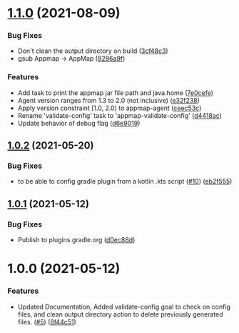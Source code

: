 # [1.1.0](https://github.com/applandinc/appmap-gradle-plugin/compare/v1.0.2...v1.1.0) (2021-08-09)


### Bug Fixes

* Don't clean the output directory on build ([3cf48c3](https://github.com/applandinc/appmap-gradle-plugin/commit/3cf48c33fef1bfb88fb4608c2b278d8f184d75b1))
* gsub Appmap -> AppMap ([9286a9f](https://github.com/applandinc/appmap-gradle-plugin/commit/9286a9f416d9f8ac3985516b5a41c113c9f8687e))


### Features

* Add task to print the appmap jar file path and java.home ([7e0cefe](https://github.com/applandinc/appmap-gradle-plugin/commit/7e0cefedf0c4227d9113f7f49392352eb61335c9))
* Agent version ranges from 1.3 to 2.0 (not inclusive) ([e32f238](https://github.com/applandinc/appmap-gradle-plugin/commit/e32f238c18c02d9ada157f74f1496b8e59f4eae5))
* Apply version constraint [1.0, 2.0) to appmap-agent ([ceec53c](https://github.com/applandinc/appmap-gradle-plugin/commit/ceec53ca003f03633cff34a6facd2d8a86f580fd))
* Rename 'validate-config' task to 'appmap-validate-config' ([d4418ac](https://github.com/applandinc/appmap-gradle-plugin/commit/d4418acbcaa50d6c7767454546a1dee7b6004f52))
* Update behavior of debug flag ([d6e9019](https://github.com/applandinc/appmap-gradle-plugin/commit/d6e9019a2eb505c0acf01b4ae62534dac6619b71))

## [1.0.2](https://github.com/applandinc/appmap-gradle-plugin/compare/v1.0.1...v1.0.2) (2021-05-20)


### Bug Fixes

* to be able to config gradle plugin from a kotlin .kts script ([#10](https://github.com/applandinc/appmap-gradle-plugin/issues/10)) ([eb2f555](https://github.com/applandinc/appmap-gradle-plugin/commit/eb2f555bff214f0a39686408a9210bf94b026589))

## [1.0.1](https://github.com/applandinc/appmap-gradle-plugin/compare/v1.0.0...v1.0.1) (2021-05-12)


### Bug Fixes

* Publish to plugins.gradle.org ([d0ec88d](https://github.com/applandinc/appmap-gradle-plugin/commit/d0ec88dcc5db8f2b878651e9bcd0a1d0c475fae3))

# 1.0.0 (2021-05-12)


### Features

* Updated Documentation, Added validate-config goal to check on config files, and clean output directory action to delete previously generated files. ([#5](https://github.com/applandinc/appmap-gradle-plugin/issues/5)) ([8f44c51](https://github.com/applandinc/appmap-gradle-plugin/commit/8f44c51da0a20656f89e12e74383142939fb8abb))
